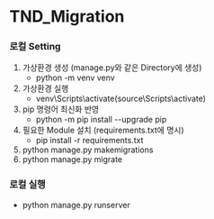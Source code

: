 # TND_Migration

### 로컬 Setting
1. 가상환경 생성 (manage.py와 같은 Directory에 생성)
    - python -m venv venv 
2. 가상환경 실행
    - venv\Scripts\activate(source\Scripts\activate)
3. pip 명령어 최신화 반영
    - python -m pip install --upgrade pip
4. 필요한 Module 설치 (requirements.txt에 명시)
    - pip install -r requirements.txt
5. python manage.py makemigrations
6. python manage.py migrate

### 로컬 실행
- python manage.py runserver
